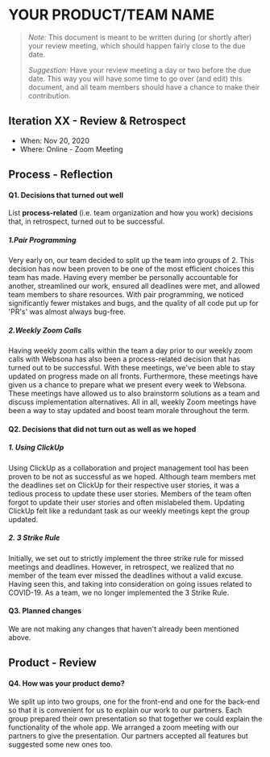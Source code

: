 # YOUR PRODUCT/TEAM NAME

 > _Note:_ This document is meant to be written during (or shortly after) your review meeting, which should happen fairly close to the due date.      
 >      
 > _Suggestion:_ Have your review meeting a day or two before the due date. This way you will have some time to go over (and edit) this document, and all team members should have a chance to make their contribution.


## Iteration XX - Review & Retrospect

 * When: Nov 20, 2020
 * Where: Online - Zoom Meeting

## Process - Reflection


#### Q1. Decisions that turned out well

List **process-related** (i.e. team organization and how you work) decisions that, in retrospect, turned out to be successful.

##### 1.Pair Programming
Very early on, our team decided to split up the team into groups of 2. This decision has now been proven to be one of the most efficient choices this team has made. Having every member be personally accountable for another, streamlined our work, ensured all deadlines were met, and allowed team members to share resources. With pair programming, we noticed significantly fewer mistakes and bugs, and the quality of all code put up for 'PR's' was almost always bug-free.

##### 2.Weekly Zoom Calls
Having weekly zoom calls within the team a day prior to our weekly zoom calls with Websona has also been a process-related decision that has turned out to be successful. With these meetings, we've been able to stay updated on progress made on all fronts. Furthermore, these meetings have given us a chance to prepare what we present every week to Websona. These meetings have allowed us to also brainstorm solutions as a team and discuss implementation alternatives. All in all, weekly Zoom meetings have been a way to stay updated and boost team morale throughout the term.

#### Q2. Decisions that did not turn out as well as we hoped

##### 1. Using ClickUp
Using ClickUp as a collaboration and project management tool has been proven to be not as successful as we hoped. Although team members met the deadlines set on ClickUp for their respective user stories, it was a tedious process to update these user stories. Members of the team often forgot to update their user stories and often mislabeled them. Updating ClickUp felt like a redundant task as our weekly meetings kept the group updated.

##### 2. 3 Strike Rule
Initially, we set out to strictly implement the three strike rule for missed meetings and deadlines. However, in retrospect, we realized that no member of the team ever missed the deadlines without a valid excuse. Having seen this, and taking into consideration on going issues related to COVID-19. As a team, we no longer implemented the 3 Strike Rule.


#### Q3. Planned changes

We are not making any changes that haven't already been mentioned above.


## Product - Review

#### Q4. How was your product demo?
We split up into two groups, one for the front-end and one for the back-end so that it is convenient for us to explain our work to our partners. Each group prepared their own presentation so that together we could explain the functionality of the whole app. We arranged a zoom meeting with our partners to give the presentation. Our partners accepted all features but suggested some new ones too. 
